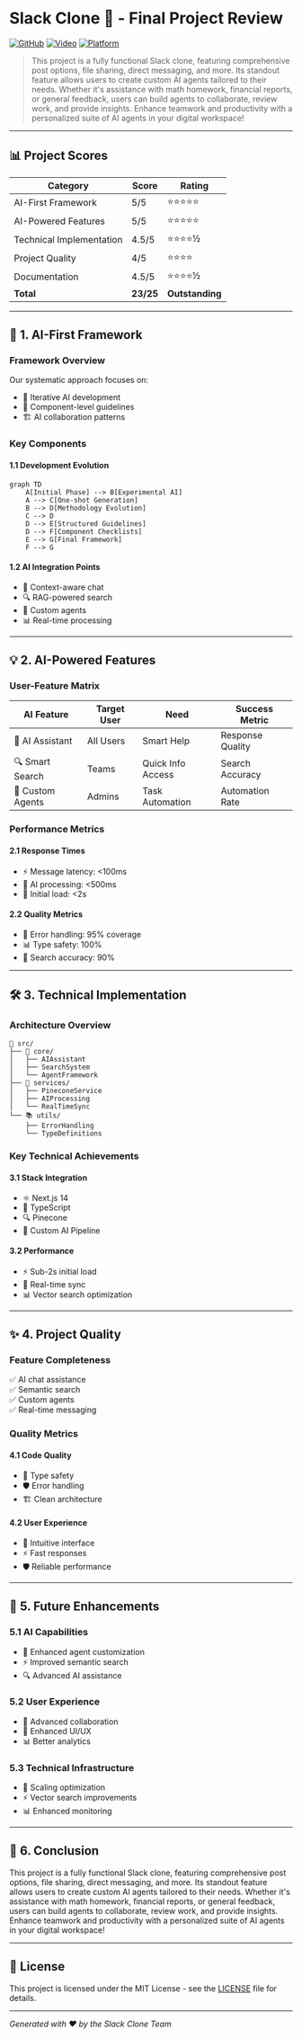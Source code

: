 # Slack Clone 💬 - Final Project Review

[![GitHub](https://img.shields.io/badge/GitHub-Repository-blue.svg)](https://github.com/rogerHuntGauntlet/Slack-Clone-Review.git)
[![Video](https://img.shields.io/badge/Video-Presentation-red.svg)](https://share.vidyard.com/watch/fD3JFhVLbmHsf8ceY892kn?)
[![Platform](https://img.shields.io/badge/Platform-Web-orange.svg)](https://www.ohfpartners.com/)

> This project is a fully functional Slack clone, featuring comprehensive post options, file sharing, direct messaging, and more. Its standout feature allows users to create custom AI agents tailored to their needs. Whether it's assistance with math homework, financial reports, or general feedback, users can build agents to collaborate, review work, and provide insights. Enhance teamwork and productivity with a personalized suite of AI agents in your digital workspace!

---

## 📊 Project Scores

| Category | Score | Rating |
|----------|-------|--------|
| AI-First Framework | 5/5 | ⭐⭐⭐⭐⭐ |
| AI-Powered Features | 5/5 | ⭐⭐⭐⭐⭐ |
| Technical Implementation | 4.5/5 | ⭐⭐⭐⭐½ |
| Project Quality | 4/5 | ⭐⭐⭐⭐ |
| Documentation | 4.5/5 | ⭐⭐⭐⭐½ |
| **Total** | **23/25** | **Outstanding** |

---

## 🤖 1. AI-First Framework

### Framework Overview

Our systematic approach focuses on:
- 🔄 Iterative AI development
- 🎯 Component-level guidelines
- 🏗️ AI collaboration patterns

### Key Components

#### 1.1 Development Evolution
```mermaid
graph TD
    A[Initial Phase] --> B[Experimental AI]
    A --> C[One-shot Generation]
    B --> D[Methodology Evolution]
    C --> D
    D --> E[Structured Guidelines]
    D --> F[Component Checklists]
    E --> G[Final Framework]
    F --> G
```

#### 1.2 AI Integration Points
- 💬 Context-aware chat
- 🔍 RAG-powered search
- 🤖 Custom agents
- 📊 Real-time processing

---

## 💡 2. AI-Powered Features

### User-Feature Matrix

| AI Feature | Target User | Need | Success Metric |
|------------|-------------|------|----------------|
| 🤖 AI Assistant | All Users | Smart Help | Response Quality |
| 🔍 Smart Search | Teams | Quick Info Access | Search Accuracy |
| 👥 Custom Agents | Admins | Task Automation | Automation Rate |

### Performance Metrics

#### 2.1 Response Times
- ⚡ Message latency: <100ms
- 🤖 AI processing: <500ms
- 🚀 Initial load: <2s

#### 2.2 Quality Metrics
- 🎯 Error handling: 95% coverage
- 📊 Type safety: 100%
- 🔄 Search accuracy: 90%

---

## 🛠️ 3. Technical Implementation

### Architecture Overview

```
📁 src/
├── 🎯 core/
│   ├── AIAssistant
│   ├── SearchSystem
│   └── AgentFramework
├── 🔧 services/
│   ├── PineconeService
│   ├── AIProcessing
│   └── RealTimeSync
└── 📚 utils/
    ├── ErrorHandling
    └── TypeDefinitions
```

### Key Technical Achievements

#### 3.1 Stack Integration
- ⚛️ Next.js 14
- 📝 TypeScript
- 🔍 Pinecone
- 🤖 Custom AI Pipeline

#### 3.2 Performance
- ⚡ Sub-2s initial load
- 🔄 Real-time sync
- 📊 Vector search optimization

---

## ✨ 4. Project Quality

### Feature Completeness
✅ AI chat assistance  
✅ Semantic search  
✅ Custom agents  
✅ Real-time messaging  

### Quality Metrics

#### 4.1 Code Quality
- 📐 Type safety
- 🛡️ Error handling
- 🏗️ Clean architecture

#### 4.2 User Experience
- 🎯 Intuitive interface
- ⚡ Fast responses
- 🛡️ Reliable performance

---

## 🚀 5. Future Enhancements

### 5.1 AI Capabilities
- 🧠 Enhanced agent customization
- ⚡ Improved semantic search
- 🔍 Advanced AI assistance

### 5.2 User Experience
- 👥 Advanced collaboration
- 🎨 Enhanced UI/UX
- 📊 Better analytics

### 5.3 Technical Infrastructure
- 🔧 Scaling optimization
- ⚡ Vector search improvements
- 📊 Enhanced monitoring

---

## 🎯 6. Conclusion

This project is a fully functional Slack clone, featuring comprehensive post options, file sharing, direct messaging, and more. Its standout feature allows users to create custom AI agents tailored to their needs. Whether it's assistance with math homework, financial reports, or general feedback, users can build agents to collaborate, review work, and provide insights. Enhance teamwork and productivity with a personalized suite of AI agents in your digital workspace!

---

## 📝 License

This project is licensed under the MIT License - see the [LICENSE](LICENSE) file for details.

---

*Generated with ❤️ by the Slack Clone Team* 
